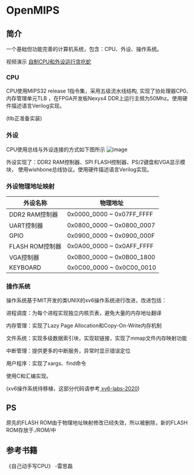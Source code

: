 # OpenMIPS

## 简介
一个基础但功能完善的计算机系统，包含：CPU、外设、操作系统。

视频演示 [自制CPU和外设运行贪吃蛇](https://www.bilibili.com/video/BV1Rf4y1t7Wo)
### CPU
CPU使用MIPS32 release 1指令集，采用五级流水线结构, 实现了协处理器CP0、内存管理单元TLB ，在FPGA开发板Nexys4 DDR上运行主频为50Mhz。使用硬件描述语言Verilog实现。


(tlb正准备实装)
### 外设
CPU使用总线与外设连接的方式如下图所示
![image](https://github.com/yufeiran/OpenMIPS/assets/22091612/891cdfd5-a7a7-4b40-80ca-8c4853c77957)

外设实现了：DDR2 RAM控制器、SPI FLASH控制器、PS/2键盘和VGA显示模块，
使用wishbone总线协议。使用硬件描述语言Verilog实现。

### 外设物理地址映射
|外设名称|物理地址|
|--------|--------|
| DDR2 RAM控制器| 0x0000_0000 ~ 0x07FF_FFFF |
| UART控制器 | 0x0800_0000 ~ 0x0800_0007 |
| GPIO | 0x0900_0000 ~ 0x0900_000F |
| FLASH ROM控制器 | 0x0A00_0000 ~ 0x0AFF_FFFF |
| VGA控制器 | 0x0B00_0000 ~ 0x0B00_1800 |
| KEYBOARD | 0x0C00_0000 ~ 0x0C00_0010 |
### 操作系统
操作系统基于MIT开发的类UNIX的xv6操作系统进行改进，改进包括：

进程调度：为每个进程实现独立内核页表，避免大量的内存地址翻译

内存管理：实现了Lazy Page Allocation和Copy-On-Write内存机制

文件系统：实现多级数据索引块，实现软链接，实现了mmap文件内存映射功能

中断管理：提供更多的中断服务，异常时显示错误定位

用户程序：实现了xargs、find命令

使用C和汇编实现。

(xv6操作系统待移植，这部分代码请参考[
xv6-labs-2020](https://github.com/yufeiran/xv6-labs-2020))

## PS
原先的FLASH ROM由于物理地址映射修改已经失效，所以被删除，新的FLASH ROM存放于./ROM/中

## 参考书籍
《自己动手写CPU》 -雷思磊





 

